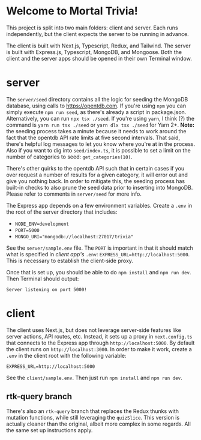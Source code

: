 # Welcome to Mortal Trivia!

This project is split into two main folders: client and server. Each runs independently, but the client expects the server to be running in advance.

The client is built with Next.js, Typescript, Redux, and Tailwind. The server is built with Express.js, Typescript, MongoDB, and Mongoose. Both the client and the server apps should be opened in their own Terminal window.

# server

The `server/seed` directory contains all the logic for seeding the MongoDB database, using calls to https://opentdb.com. If you're using `npm` you can simply execute `npm run seed`, as there's already a script in package.json. Alternatively, you can run `npx tsx ./seed`. If you're using `yarn`, I think (?) the command is `yarn run tsx ./seed` or `yarn dlx tsx ./seed` for Yarn 2+. **Note:** the seeding process takes a minute because it needs to work around the fact that the opentdb API rate limits at five second intervals. That said, there's helpful log messages to let you know where you're at in the process. Also if you want to dig into `seed/index.ts`, it is possible to set a limit on the number of categories to seed: `get_categories(10)`.

There's other quirks to the opentdb API such that in certain cases if you over request a number of results for a given category, it will error out and give you nothing back. In order to mitigate this, the seeding process has built-in checks to also prune the seed data prior to inserting into MongoDB. Please refer to comments in `server/seed` for more info.

The Express app depends on a few environment variables. Create a `.env` in the root of the server directory that includes:

- `NODE_ENV=development`
- `PORT=5000`
- `MONGO_URI="mongodb://localhost:27017/trivia"`

See the `server/sample.env` file. The `PORT` is important in that it should match what is specified in _client app's_ `.env`: `EXPRESS_URL=http://localhost:5000`. This is necessary to establish the client-side proxy.

Once that is set up, you should be able to do `npm install` and `npm run dev`. Then Terminal should output:

`Server listening on port 5000!`

# client

The client uses Next.js, but does not leverage server-side features like server actions, API routes, etc. Instead, it sets up a proxy in `next.config.ts` that connects to the Express app through `http://localhost:5000`. By default the client runs on `http://localhost:3000`. In order to make it work, create a `.env` in the client root with the following variable:

    EXPRESS_URL=http://localhost:5000

See the `client/sample.env`. Then just run `npm install` and `npm run dev`.

## rtk-query branch

There's also an `rtk-query` branch that replaces the Redux thunks with mutation functions, while still leveraging the `quizSlice`. This version is actually cleaner than the original, albeit more complex in some regards. All the same set up instructions apply.
